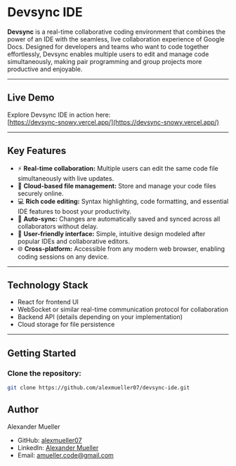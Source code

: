 # Devsync IDE

**Devsync** is a real-time collaborative coding environment that combines the power of an IDE with the seamless, live collaboration experience of Google Docs. Designed for developers and teams who want to code together effortlessly, Devsync enables multiple users to edit and manage code simultaneously, making pair programming and group projects more productive and enjoyable.

---

## Live Demo

Explore Devsync IDE in action here:  
[https://devsync-snowy.vercel.app/](https://devsync-snowy.vercel.app/)

---

## Key Features

- ⚡ **Real-time collaboration:** Multiple users can edit the same code file simultaneously with live updates.  
- 📁 **Cloud-based file management:** Store and manage your code files securely online.  
- 💻 **Rich code editing:** Syntax highlighting, code formatting, and essential IDE features to boost your productivity.  
- 🔄 **Auto-sync:** Changes are automatically saved and synced across all collaborators without delay.  
- 👥 **User-friendly interface:** Simple, intuitive design modeled after popular IDEs and collaborative editors.  
- 🌐 **Cross-platform:** Accessible from any modern web browser, enabling coding sessions on any device.

---

## Technology Stack

- React for frontend UI  
- WebSocket or similar real-time communication protocol for collaboration  
- Backend API (details depending on your implementation)  
- Cloud storage for file persistence  

---

## Getting Started

### Clone the repository:
```bash
git clone https://github.com/alexmueller07/devsync-ide.git
```

## Author

Alexander Mueller

- GitHub: [alexmueller07](https://github.com/alexmueller07)
- LinkedIn: [Alexander Mueller](https://www.linkedin.com/in/alexander-mueller-021658307/)
- Email: amueller.code@gmail.com
